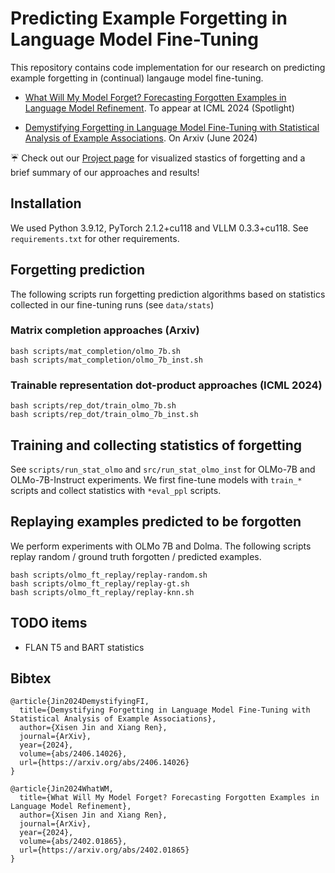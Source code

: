 # Predicting Example Forgetting in Language Model Fine-Tuning

This repository contains code implementation for our research on predicting example forgetting in (continual) langauge model fine-tuning.

- [What Will My Model Forget? Forecasting Forgotten Examples in Language Model Refinement](https://arxiv.org/abs/2402.01865). To appear at ICML 2024 (Spotlight)

- [Demystifying Forgetting in Language Model Fine-Tuning with Statistical Analysis of Example Associations](https://arxiv.org/abs/2406.14026). On Arxiv (June 2024)

☔ Check out our [Project page](https://inklab.usc.edu/lm-forgetting-prediction/) for visualized stastics of forgetting and a brief summary of our approaches and results!

## Installation

We used Python 3.9.12, PyTorch 2.1.2+cu118 and VLLM 0.3.3+cu118. See `requirements.txt` for other requirements.

## Forgetting prediction

The following scripts run forgetting prediction algorithms based on statistics collected in our fine-tuning runs (see `data/stats`)

### Matrix completion approaches (Arxiv)

```
bash scripts/mat_completion/olmo_7b.sh
bash scripts/mat_completion/olmo_7b_inst.sh
```

### Trainable representation dot-product approaches (ICML 2024)
```
bash scripts/rep_dot/train_olmo_7b.sh
bash scripts/rep_dot/train_olmo_7b_inst.sh
```

## Training and collecting statistics of forgetting

See `scripts/run_stat_olmo` and `src/run_stat_olmo_inst` for OLMo-7B and OLMo-7B-Instruct experiments. We first fine-tune models with `train_*` scripts and collect statistics with `*eval_ppl` scripts.


## Replaying examples predicted to be forgotten

We perform experiments with OLMo 7B and Dolma. The following scripts replay random / ground truth forgotten / predicted examples.


```
bash scripts/olmo_ft_replay/replay-random.sh
bash scripts/olmo_ft_replay/replay-gt.sh
bash scripts/olmo_ft_replay/replay-knn.sh
```

## TODO items
- FLAN T5 and BART statistics

## Bibtex
```
@article{Jin2024DemystifyingFI,
  title={Demystifying Forgetting in Language Model Fine-Tuning with Statistical Analysis of Example Associations},
  author={Xisen Jin and Xiang Ren},
  journal={ArXiv},
  year={2024},
  volume={abs/2406.14026},
  url={https://arxiv.org/abs/2406.14026}
}
      
@article{Jin2024WhatWM,
  title={What Will My Model Forget? Forecasting Forgotten Examples in Language Model Refinement},
  author={Xisen Jin and Xiang Ren},
  journal={ArXiv},
  year={2024},
  volume={abs/2402.01865},
  url={https://arxiv.org/abs/2402.01865}
}

```